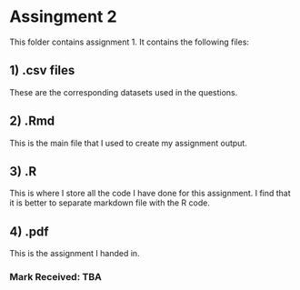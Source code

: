# Assingment 2

This folder contains assignment 1. It contains the following files:

## 1) .csv files

These are the corresponding datasets used in the questions.

## 2) .Rmd 

This is the main file that I used to create my assignment output.

## 3) .R

This is where I store all the code I have done for this assignment. I find that it is better to separate markdown file with the R code.

## 4) .pdf

This is the assignment I handed in.

### Mark Received: TBA
